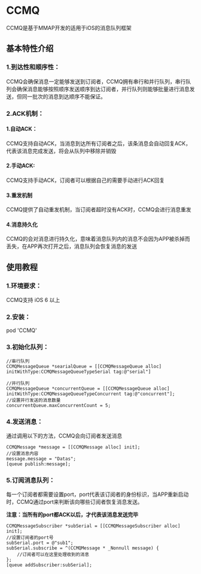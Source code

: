 # CCMQ
CCMQ是基于MMAP开发的适用于iOS的消息队列框架

## 基本特性介绍

### 1.到达性和顺序性：
CCMQ会确保消息一定能够发送到订阅者，CCMQ拥有串行和并行队列，串行队列会确保消息能够按照顺序发送顺序到达订阅者，并行队列则能够批量进行消息发送，但同一批次的消息到达顺序不能保证。

### 2.ACK机制：

#### 1.自动ACK：
CCMQ支持自动ACK，当消息到达所有订阅者之后，该条消息会自动回复ACK，代表该消息完成发送，将会从队列中移除并销毁

#### 2.手动ACK:
CCMQ支持手动ACK，订阅者可以根据自己的需要手动进行ACK回复

#### 3.重发机制
CCMQ提供了自动重发机制，当订阅者超时没有ACK时，CCMQ会进行消息重发

#### 4.消息持久化
CCMQ的会对消息进行持久化，意味着消息队列内的消息不会因为APP被杀掉而丢失，在APP再次打开之后，消息队列会恢复消息的发送

## 使用教程

### 1.环境要求：
CCMQ支持 iOS 6 以上
### 2.安装：
pod 'CCMQ'
### 3.初始化队列：
```
//串行队列
CCMQMessageQueue *searialQueue = [[CCMQMessageQueue alloc] initWithType:CCMQMessageQueueTypeSerial tag:@"serial"]

//并行队列
CCMQMessageQueue *concurrentQueue = [[CCMQMessageQueue alloc] initWithType:CCMQMessageQueueTypeConcurrent tag:@"concurrent"];
//设置并行发送的消息数量
concurrentQueue.maxConcurrentCount = 5;
```

### 4.发送消息：
通过调用以下的方法，CCMQ会向订阅者发送消息
```
CCMQMessage *message = [[CCMQMessage alloc] init];
//设置消息内容
message.message = "Datas";
[queue publish:message];
```

### 5.订阅消息队列：
每一个订阅者都需要设置port，port代表该订阅者的身份标识，当APP重新启动时，CCMQ通过port来判断该向哪些订阅者恢复消息发送。

**注意：当所有的port都ACK以后，才代表该消息发送完毕**
```
CCMQMessageSubscriber *subSerial = [[CCMQMessageSubscriber alloc] init];
//设置订阅者的port号
subSerial.port = @"sub1";
subSerial.subscribe = ^(CCMQMessage * _Nonnull message) {
    //订阅者可以在这里处理收到的消息
};
[queue addSubscriber:subSerial];
```
